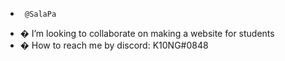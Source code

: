 -      @SalaPa
- �   I’m looking to collaborate on making a website for students
- �  How to reach me by discord: K10NG#0848

